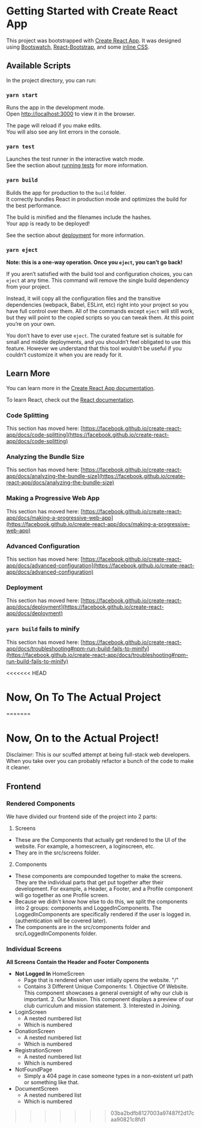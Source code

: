 # Getting Started with Create React App

This project was bootstrapped with [Create React App](https://github.com/facebook/create-react-app).
It was designed using [Bootswatch](https://bootswatch.com), [React-Bootstrap](https://react-bootstrap.github.io/), and some [inline CSS](https://www.w3schools.com/Css/).

## Available Scripts

In the project directory, you can run:

### `yarn start`

Runs the app in the development mode.\
Open [http://localhost:3000](http://localhost:3000) to view it in the browser.

The page will reload if you make edits.\
You will also see any lint errors in the console.

### `yarn test`

Launches the test runner in the interactive watch mode.\
See the section about [running tests](https://facebook.github.io/create-react-app/docs/running-tests) for more information.

### `yarn build`

Builds the app for production to the `build` folder.\
It correctly bundles React in production mode and optimizes the build for the best performance.

The build is minified and the filenames include the hashes.\
Your app is ready to be deployed!

See the section about [deployment](https://facebook.github.io/create-react-app/docs/deployment) for more information.

### `yarn eject`

**Note: this is a one-way operation. Once you `eject`, you can’t go back!**

If you aren’t satisfied with the build tool and configuration choices, you can `eject` at any time. This command will remove the single build dependency from your project.

Instead, it will copy all the configuration files and the transitive dependencies (webpack, Babel, ESLint, etc) right into your project so you have full control over them. All of the commands except `eject` will still work, but they will point to the copied scripts so you can tweak them. At this point you’re on your own.

You don’t have to ever use `eject`. The curated feature set is suitable for small and middle deployments, and you shouldn’t feel obligated to use this feature. However we understand that this tool wouldn’t be useful if you couldn’t customize it when you are ready for it.

## Learn More

You can learn more in the [Create React App documentation](https://facebook.github.io/create-react-app/docs/getting-started).

To learn React, check out the [React documentation](https://reactjs.org/).

### Code Splitting

This section has moved here: [https://facebook.github.io/create-react-app/docs/code-splitting](https://facebook.github.io/create-react-app/docs/code-splitting)

### Analyzing the Bundle Size

This section has moved here: [https://facebook.github.io/create-react-app/docs/analyzing-the-bundle-size](https://facebook.github.io/create-react-app/docs/analyzing-the-bundle-size)

### Making a Progressive Web App

This section has moved here: [https://facebook.github.io/create-react-app/docs/making-a-progressive-web-app](https://facebook.github.io/create-react-app/docs/making-a-progressive-web-app)

### Advanced Configuration

This section has moved here: [https://facebook.github.io/create-react-app/docs/advanced-configuration](https://facebook.github.io/create-react-app/docs/advanced-configuration)

### Deployment

This section has moved here: [https://facebook.github.io/create-react-app/docs/deployment](https://facebook.github.io/create-react-app/docs/deployment)

### `yarn build` fails to minify

This section has moved here: [https://facebook.github.io/create-react-app/docs/troubleshooting#npm-run-build-fails-to-minify](https://facebook.github.io/create-react-app/docs/troubleshooting#npm-run-build-fails-to-minify)

<<<<<<< HEAD
# Now, On To The Actual Project
=======
# Now, On to the Actual Project!
Disclaimer: This is our scuffed attempt at being full-stack web developers. When you take over you can probably refactor a bunch of the code to make it cleaner.
## Frontend
### Rendered Components
We have divided our frontend side of the project into 2 parts:
  1. Screens
  - These are the Components that actually get rendered to the UI of the website. For example, a homescreen, a loginscreen, etc. 
  - They are in the src/screens folder.
  2. Components
  - These components are compounded together to make the screens. They are the individual parts that get put together after their development. For example, a Header, a Footer, and a Profile component will go together as one Profile screen. 
  - Because we didn't know how else to do this, we split the components into 2 groups: components and LoggedInComponents. The LoggedInComponents are specifically rendered if the user is logged in. (authentication will be covered later). 
  - The components are in the src/components folder and src/LoggedInComponents folder.
### Individual Screens
**All Screens Contain the Header and Footer Components**
- **Not Logged In** HomeScreen
     - Page that is rendered when user intially opens the website. "/"
     - Contains 3 Different Unique Components:
      1. Objective Of Website. This component showcases a general oversight of why our club is important. 
      2. Our Mission. This component displays a preview of our club curriculum and mission statement.
      3. Interested in Joining. 
- LoginScreen
     - A nested numbered list
     - Which is numbered
- DonationScreen
     - A nested numbered list
     - Which is numbered
- RegistrationScreen
     - A nested numbered list
     - Which is numbered
- NotFoundPage
     - Simply a 404 page in case someone types in a non-existent url path or something like that.
- DocumentScreen
     - A nested numbered list
     - Which is numbered


>>>>>>> 03ba2bdfb8127003a97487f2d17caa90821c8fd1
